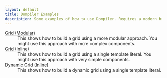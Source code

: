 ```yaml
---
layout: default
title: Dompiler Examples
description: Some examples of how to use Dompiler. Requires a modern browser (Babel can be used to use older browsers).
---
```


<dl>
    <dt>
        <a href="grid/modular/">Grid (Modular)</a>
    </dt>
    <dd>
        This shows how to build a grid using a more modular approach.
        You might use this approach with more complex components.
    </dd>
    <dt>
        <a href="grid/inline/">Grid (Inline)</a>
    </dt>
    <dd>
        This shows how to build a grid using a single template literal.
        You might use this approach with very simple components.
    </dd>
    <dt>
        <a href="grid/dynamic-inline/">Dynamic Grid (Inline)</a>
    </dt>
    <dd>
        This shows how to build a dynamic grid using a single template literal.
    </dd>
</dl>